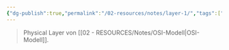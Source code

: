```yaml
---
{"dg-publish":true,"permalink":"/02-resources/notes/layer-1/","tags":["netzwerk"],"updated":"2024-07-17T08:56:15.000+02:00"}
---
```


> Physical Layer von [[02 - RESOURCES/Notes/OSI-Modell\|OSI-Modell]].